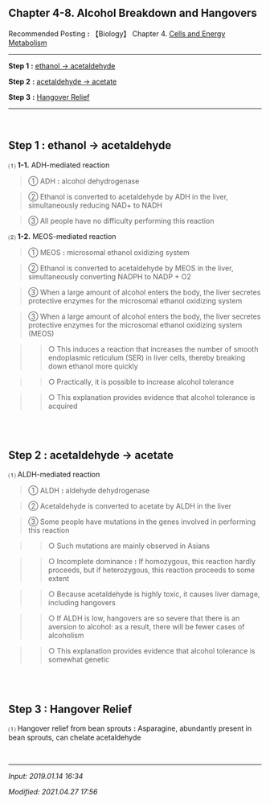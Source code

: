 ##  **Chapter 4-8. Alcohol Breakdown and Hangovers**

Recommended Posting **:** 【Biology】 Chapter 4. [Cells and Energy Metabolism](https://jb243.github.io/pages/70)

---

**Step 1** **:** [ethanol → acetaldehyde](#step-1-ethanol--acetaldehyde)

**Step 2** **:** [acetaldehyde → acetate](#step-2-acetaldehyde--acetate)

**Step 3** **:** [Hangover Relief](#step-3-hangover--relief)

---

<br>

## **Step 1** **:** ethanol → acetaldehyde

⑴ **1-1.** ADH-mediated reaction

> ① ADH **:** alcohol dehydrogenase

> ② Ethanol is converted to acetaldehyde by ADH in the liver, simultaneously reducing NAD+ to NADH

> ③ All people have no difficulty performing this reaction

⑵ **1-2.** MEOS-mediated reaction

> ① MEOS **:** microsomal ethanol oxidizing system

> ② Ethanol is converted to acetaldehyde by MEOS in the liver, simultaneously converting NADPH to NADP + O2

> ③ When a large amount of alcohol enters the body, the liver secretes protective enzymes for the microsomal ethanol oxidizing system

> ③ When a large amount of alcohol enters the body, the liver secretes protective enzymes for the microsomal ethanol oxidizing system (MEOS)

>> ○ This induces a reaction that increases the number of smooth endoplasmic reticulum (SER) in liver cells, thereby breaking down ethanol more quickly

>> ○ Practically, it is possible to increase alcohol tolerance

>> ○ This explanation provides evidence that alcohol tolerance is acquired

<br>

<Br>

## **Step 2** **:** acetaldehyde → acetate

⑴ ALDH-mediated reaction

> ① ALDH **:** aldehyde dehydrogenase

> ② Acetaldehyde is converted to acetate by ALDH in the liver

> ③ Some people have mutations in the genes involved in performing this reaction

>> ○ Such mutations are mainly observed in Asians

>> ○ Incomplete dominance **:** If homozygous, this reaction hardly proceeds, but if heterozygous, this reaction proceeds to some extent

>> ○ Because acetaldehyde is highly toxic, it causes liver damage, including hangovers

>> ○ If ALDH is low, hangovers are so severe that there is an aversion to alcohol: as a result, there will be fewer cases of alcoholism

>> ○ This explanation provides evidence that alcohol tolerance is somewhat genetic

<br>

<br>

## **Step 3 :** Hangover Relief

⑴ Hangover relief from bean sprouts **:** Asparagine, abundantly present in bean sprouts, can chelate acetaldehyde

<br>

---

_Input: 2019.01.14 16:34_

_Modified: 2021.04.27 17:56_
